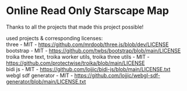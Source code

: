 # Online Read Only Starscape Map

Thanks to all the projects that made this project possible!

used projects & corresponding licenses: <br/>
    three - MIT - <https://github.com/mrdoob/three.js/blob/dev/LICENSE> <br/>
    bootstrap - MIT - <https://github.com/twbs/bootstrap/blob/main/LICENSE> <br/>
    troika three text, troika worker utils, troika three utils - MIT - <https://github.com/protectwise/troika/blob/main/LICENSE> <br/>
    bidi js - MIT - <https://github.com/lojjic/bidi-js/blob/main/LICENSE.txt> <br/>
    webgl sdf generator - MIT - <https://github.com/lojjic/webgl-sdf-generator/blob/main/LICENSE.txt> <br/>
